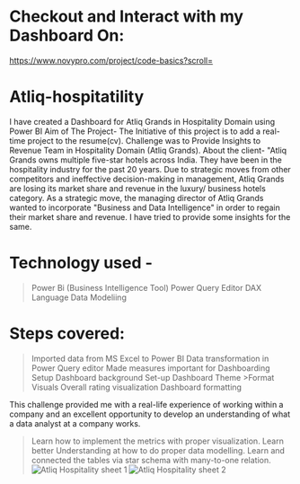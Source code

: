 # Checkout and Interact with my Dashboard On:
https://www.novypro.com/project/code-basics?scroll=

# Atliq-hospitatility

I have created a Dashboard for Atliq Grands in Hospitality Domain using Power BI Aim of The Project- The Initiative of this project is to add a real-time project to the resume(cv). Challenge was to Provide Insights to Revenue Team in Hospitality Domain (Atliq Grands). About the client- "Atliq Grands owns multiple five-star hotels across India. They have been in the hospitality industry for the past 20 years. Due to strategic moves from other competitors and ineffective decision-making in management, Atliq Grands are losing its market share and revenue in the luxury/ business hotels category.
As a strategic move, the managing director of Atliq Grands wanted to incorporate "Business and Data Intelligence" in order to regain their market share and revenue.
I have tried to provide some insights for the same.

# Technology used -
>Power Bi (Business Intelligence Tool)
>Power Query Editor
>DAX Language
>Data Modeliing

# Steps covered:
>Imported data from MS Excel to Power BI
>Data transformation in Power Query editor
>Made measures important for Dashboarding
>Setup Dashboard background
>Set-up Dashboard Theme >Format Visuals
>Overall rating visualization
>Dashboard formatting

This challenge provided me with a real-life experience of working within a company and an excellent opportunity to develop an understanding of what a data analyst at a company works.
>Learn how to implement the metrics with proper visualization.
>Learn better Understanding at how to do proper data modelling. 
>Learn and connected the tables via star schema with many-to-one relation.
![Atliq Hospitality sheet 1](https://user-images.githubusercontent.com/113992933/222410631-49dc4ef7-c3a5-4cf3-b253-9046352c418b.png)
![Atliq Hospitality sheet 2](https://user-images.githubusercontent.com/113992933/222410658-88c78c63-b2e4-4e53-a0c9-7809d087a00b.png)



